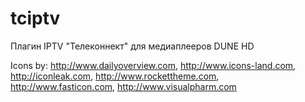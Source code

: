 tciptv
======
Плагин IPTV "Телеконнект" для медиаплееров DUNE HD


Icons by: http://www.dailyoverview.com, http://www.icons-land.com, http://iconleak.com, http://www.rockettheme.com, http://www.fasticon.com,  http://www.visualpharm.com
